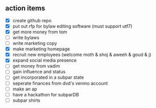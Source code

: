 ## action items

- [x] create github repo
- [x] put out rfp for bylaw editing software (must support utf7)
- [x] get more money from tom
- [ ] write bylaws
- [ ] write marketing copy 
- [x] make marketing homepage
- [x] recruit new employees (welcome moth & shoj & aweeh & goud & j)
- [x] expand social media presence
- [ ] get money from vadim
- [ ] gain influence and status
- [ ] get incorporated in a subpar state
- [ ] seperate finances from dvd's venmo account
- [ ] make an ap
- [ ] have a hackathon for subparDB
- [ ] subpar shirts
